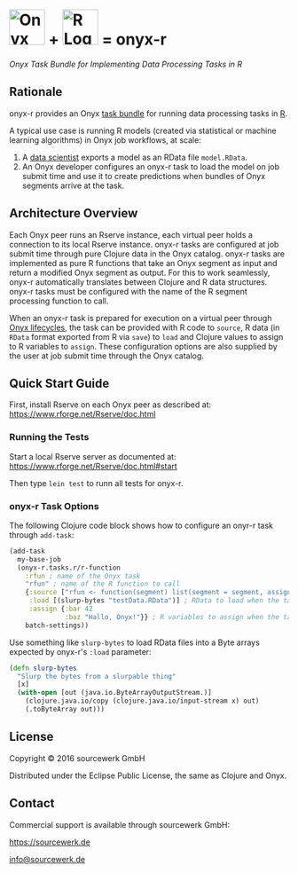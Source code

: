 # <img alt="Onyx Logo" src="https://i.imgur.com/zdlOSZD.png?1" height="64"> + <img alt="R Logo" src="https://www.r-project.org/Rlogo.png" height="64"> = onyx-r

*Onyx Task Bundle for Implementing Data Processing Tasks in R*


## Rationale

onyx-r provides an Onyx [task
bundle](http://www.onyxplatform.org/jekyll/update/2016/06/13/Task-Bundles.html)
for running data processing tasks in [R](https://www.r-project.org).

A typical use case is running R models (created via statistical or machine
learning algorithms) in Onyx job workflows, at scale:

1. A [data scientist](https://xkcd.com/552/) exports a model as an RData file
   `model.RData`.
2. An Onyx developer configures an onyx-r task to load the model on job submit
   time and use it to create predictions when bundles of Onyx segments arrive
   at the task. 


## Architecture Overview

Each Onyx peer runs an Rserve instance, each virtual peer holds a connection to
its local Rserve instance. onyx-r tasks are configured at job submit time
through pure Clojure data in the Onyx catalog. onyx-r tasks are implemented as
pure R functions that take an Onyx segment as input and return a modified Onyx
segment as output. For this to work seamlessly, onyx-r automatically translates
between Clojure and R data structures. onyx-r tasks must be configured with the
name of the R segment processing function to call.

When an onyx-r task is prepared for execution on a virtual peer through [Onyx
lifecycles](http://www.onyxplatform.org/docs/user-guide/0.9.10-beta1/#lifecycles),
the task can be provided with R code to `source`, R data (in `RData` format
exported from R via `save`) to `load` and Clojure values to assign to R
variables to `assign`. These configuration options are also supplied by the
user at job submit time through the Onyx catalog.


## Quick Start Guide

First, install Rserve on each Onyx peer as described at:
https://www.rforge.net/Rserve/doc.html

### Running the Tests

Start a local Rserve server as documented at:
https://www.rforge.net/Rserve/doc.html#start

Then type `lein test` to runn all tests for onyx-r.

### onyx-r Task Options

The following Clojure code block shows how to configure an onyr-r task through
`add-task`:

```clojure
(add-task
  my-base-job
  (onyx-r.tasks.r/r-function
    :rfun ; name of the Onyx task 
    "rfun" ; name of the R function to call
    {:source ["rfun <- function(segment) list(segment = segment, assigned = c(bar, baz), loaded = testData)"] ; R code to source when the task is prepared for execution on a virtual peer
     :load [(slurp-bytes "testData.RData")] ; RData to load when the task is prepared for execution on a virtual peer
     :assign {:bar 42
              :baz "Hallo, Onyx!"}} ; R variables to assign when the task is prepared for execution on a virtual peer 
    batch-settings))
```

Use something like `slurp-bytes` to load RData files into a Byte arrays
expected by onyx-r's `:load` parameter:

```clojure
(defn slurp-bytes
  "Slurp the bytes from a slurpable thing"
  [x]
  (with-open [out (java.io.ByteArrayOutputStream.)]
    (clojure.java.io/copy (clojure.java.io/input-stream x) out)
    (.toByteArray out)))
```


## License

Copyright © 2016 sourcewerk GmbH

Distributed under the Eclipse Public License, the same as Clojure and Onyx.


## Contact

Commercial support is available through sourcewerk GmbH:

https://sourcewerk.de

info@sourcewerk.de

